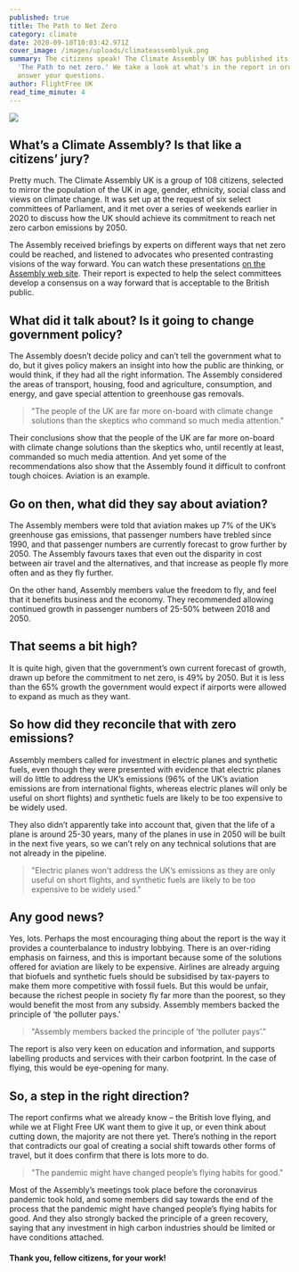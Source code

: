 ```yaml
---
published: true
title: The Path to Net Zero
category: climate
date: 2020-09-10T10:03:42.971Z
cover_image: /images/uploads/climateassemblyuk.png
summary: The citizens speak! The Climate Assembly UK has published its report,
  'The Path to net zero.' We take a look at what's in the report in order to
  answer your questions.
author: FlightFree UK
read_time_minute: 4
---
```

![](/images/uploads/climateassemblyuk.png)

## What’s a Climate Assembly? Is that like a citizens’ jury?

Pretty much. The Climate Assembly UK is a group of 108 citizens, selected to mirror the population of the UK in age, gender, ethnicity, social class and views on climate change. It was set up at the request of six select committees of Parliament, and it met over a series of weekends earlier in 2020 to discuss how the UK should achieve its commitment to reach net zero carbon emissions by 2050. 

The Assembly received briefings by experts on different ways that net zero could be reached, and listened to advocates who presented contrasting visions of the way forward. You can watch these presentations [on the Assembly web site](https://www.climateassembly.uk/resources/). Their report is expected to help the select committees develop a consensus on a way forward that is acceptable to the British public.

## What did it talk about? Is it going to change government policy?

The Assembly doesn’t decide policy and can’t tell the government what to do, but it gives policy makers an insight into how the public are thinking, or would think, if they had all the right information. The Assembly considered the areas of transport, housing, food and agriculture, consumption, and energy, and gave special attention to greenhouse gas removals. 

> "The people of the UK are far more on-board with climate change solutions than the skeptics who command so much media attention."

Their conclusions show that the people of the UK are far more on-board with climate change solutions than the skeptics who, until recently at least, commanded so much media attention. And yet some of the recommendations also show that the Assembly found it difficult to confront tough choices. Aviation is an example.

## Go on then, what did they say about aviation?

The Assembly members were told that aviation makes up 7% of the UK’s greenhouse gas emissions, that passenger numbers have trebled since 1990, and that passenger numbers are currently forecast to grow further by 2050. The Assembly favours taxes that even out the disparity in cost between air travel and the alternatives, and that increase as people fly more often and as they fly further. 

On the other hand, Assembly members value the freedom to fly, and feel that it benefits business and the economy. They recommended allowing continued growth in passenger numbers of 25-50% between 2018 and 2050.

## That seems a bit high?

It is quite high, given that the government’s own current forecast of growth, drawn up before the commitment to net zero, is 49% by 2050. But it is less than the 65% growth the government would expect if airports were allowed to expand as much as they want.

## So how did they reconcile that with zero emissions?

Assembly members called for investment in electric planes and synthetic fuels, even though they were presented with evidence that electric planes will do little to address the UK’s emissions (96% of the UK’s aviation emissions are from international flights, whereas electric planes will only be useful on short flights) and synthetic fuels are likely to be too expensive to be widely used. 

They also didn’t apparently take into account that, given that the life of a plane is around 25-30 years, many of the planes in use in 2050 will be built in the next five years, so we can’t rely on any technical solutions that are not already in the pipeline.

> "Electric planes won't address the UK’s emissions as they are only useful on short flights, and synthetic fuels are likely to be too expensive to be widely used."

## Any good news?

Yes, lots. Perhaps the most encouraging thing about the report is the way it provides a counterbalance to industry lobbying. There is an over-riding emphasis on fairness, and this is important because some of the solutions offered for aviation are likely to be expensive. Airlines are already arguing that biofuels and synthetic fuels should be subsidised by tax-payers to make them more competitive with fossil fuels. But this would be unfair, because the richest people in society fly far more than the poorest, so they would benefit the most from any subsidy. Assembly members backed the principle of ‘the polluter pays.’ 

> "Assembly members backed the principle of ‘the polluter pays’."

The report is also very keen on education and information, and supports labelling products and services with their carbon footprint. In the case of flying, this would be eye-opening for many.

## So, a step in the right direction?

The report confirms what we already know – the British love flying, and while we at Flight Free UK want them to give it up, or even think about cutting down, the majority are not there yet. There’s nothing in the report that contradicts our goal of creating a social shift towards other forms of travel, but it does confirm that there is lots more to do. 

> "The pandemic might have changed people’s flying habits for good."

Most of the Assembly’s meetings took place before the coronavirus pandemic took hold, and some members did say towards the end of the process that the pandemic might have changed people’s flying habits for good. And they also strongly backed the principle of a green recovery, saying that any investment in high carbon industries should be limited or have conditions attached.

#### Thank you, fellow citizens, for your work!
